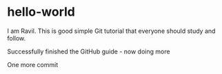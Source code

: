 # hello-world

I am Ravil. This is good simple Git tutorial that everyone should study and follow.

Successfully finished the GitHub guide - now doing more

One more commit
